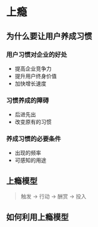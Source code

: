 # 上瘾

## 为什么要让用户养成习惯

### 用户习惯对企业的好处

- 提高企业竞争力
- 提升用户终身价值
- 加快增长速度

### 习惯养成的障碍

- 后进先出
- 改变原有的习惯

### 养成习惯的必要条件

- 出现的频率
- 可感知的用途

## 上瘾模型

> 触发 -> 行动 -> 酬赏 -> 投入

## 如何利用上瘾模型